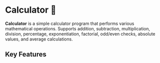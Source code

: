 # Calculator 🧮
**Calculator** is a simple calculator program that performs various mathematical operations. Supports addition, subtraction, multiplication, division, percentage, exponentiation, factorial, odd/even checks, absolute values, and average calculations.
## Key Features

<!--stackedit_data:
eyJoaXN0b3J5IjpbMjA0MjI3OTIwOSw0MjQ1NjI5MDRdfQ==
-->
